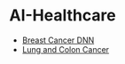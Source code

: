 # AI-Healthcare
* [Breast Cancer DNN](https://github.com/Tenebris97/AI-Healthcare/tree/main/Breast%20Cancer)
* [Lung and Colon Cancer](https://github.com/Tenebris97/AI-Healthcare/tree/main/Lung%20and%20Colon%20Cancer)
